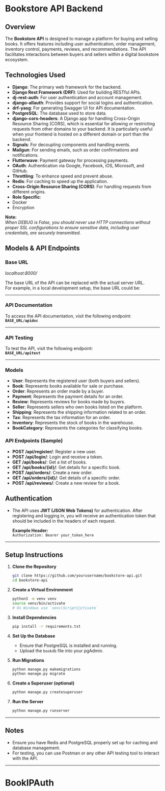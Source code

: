 
# Bookstore API Backend

## Overview

The **Bookstore API** is designed to manage a platform for buying and selling books. It offers features including user authentication, order management, inventory control, payments, reviews, and recommendations. The API facilitates interactions between buyers and sellers within a digital bookstore ecosystem.

## Technologies Used

- **Django**: The primary web framework for the backend.
- **Django Rest Framework (DRF)**: Used for building RESTful APIs.
- **dj-rest-auth**: For user authentication and account management.
- **django-allauth**: Provides support for social logins and authentication.
- **drf-yasg**: For generating Swagger UI for API documentation.
- **PostgreSQL**: The database used to store data.
- **django-cors-headers**: A Django app for handling Cross-Origin Resource Sharing (CORS), which is essential for allowing or restricting requests from other domains to your backend. It is particularly useful when your frontend is hosted on a different domain or port than the backend.
- **Signals**: For decoupling components and handling events.
- **Mailgun**: For sending emails, such as order confirmations and notifications.
- **Flutterwave**: Payment gateway for processing payments.
- **OAuth**: Authentication via Google, Facebook, iOS, Microsoft, and GitHub.
- **Throttling**: To enhance speed and prevent abuse.
- **Redis**: For caching to speed up the application.
- **Cross-Origin Resource Sharing (CORS)**: For handling requests from different origins.
- **Role Specific**:
- Docker 
- Encryption

**Note:**  
*When DEBUG is False, you should never use HTTP connections without proper SSL configurations to ensure sensitive data, including user credentials, are securely transmitted.*

## Models & API Endpoints

### Base URL

*localhost:8000/*

The base URL of the API can be replaced with the actual server URL.  
For example, in a local development setup, the base URL could be:

---

### API Documentation

To access the API documentation, visit the following endpoint:  
**`BASE_URL/apidoc`**

---

### API Testing

To test the API, visit the following endpoint:  
**`BASE_URL/apitest`**

---

### Models

- **User**: Represents the registered user (both buyers and sellers).
- **Book**: Represents books available for sale or purchase.
- **Order**: Represents an order made by a buyer.
- **Payment**: Represents the payment details for an order.
- **Review**: Represents reviews for books made by buyers.
- **Seller**: Represents sellers who own books listed on the platform.
- **Shipping**: Represents the shipping information related to an order.
- **Tax**: Represents the tax information for an order.
- **Inventory**: Represents the stock of books in the warehouse.
- **BookCategory**: Represents the categories for classifying books.

### API Endpoints (Sample)

- **POST /api/register/**: Register a new user.
- **POST /api/login/**: Login and receive a token.
- **GET /api/books/**: Get a list of books.
- **GET /api/books/{id}/**: Get details for a specific book.
- **POST /api/orders/**: Create a new order.
- **GET /api/orders/{id}/**: Get details of a specific order.
- **POST /api/reviews/**: Create a new review for a book.

## Authentication

- The API uses **JWT (JSON Web Tokens)** for authentication. After registering and logging in, you will receive an authentication token that should be included in the headers of each request.
  
  **Example Header:**  
  `Authorization: Bearer your_token_here`

---

## Setup Instructions

1. **Clone the Repository**  
   ```bash
   git clone https://github.com/yourusername/bookstore-api.git
   cd bookstore-api
   ```

2. **Create a Virtual Environment**  
   ```bash
   python3 -m venv venv
   source venv/bin/activate  
   # On Windows use `venv\Scriptsctivate`
   ```

3. **Install Dependencies**  
   ```bash
   pip install -r requirements.txt
   ```

4. **Set Up the Database**  
   - Ensure that PostgreSQL is installed and running.
   - Upload the `bookdb` file into your pgAdmin.

5. **Run Migrations**  
   ```bash
   python manage.py makemigrations
   python manage.py migrate
   ```

6. **Create a Superuser (optional)**  
   ```bash
   python manage.py createsuperuser
   ```

7. **Run the Server**  
   ```bash
   python manage.py runserver
   ```

---

## Notes

- Ensure you have Redis and PostgreSQL properly set up for caching and database management.
- For testing, you can use Postman or any other API testing tool to interact with the API.

---

# BookIPAuth
